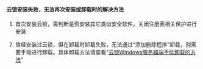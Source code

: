 #### 云锁安装失败，无法再次安装或卸载时的解决方法

1.  首次安装云锁，需判断是否安装其它类似安全软件，关闭注册表相关保护进行安装

2.  曾经安装过云锁，但在卸载时卸载失败，无法通过“添加删除程序”卸载，则需要手动进行卸载。具体卸载方法请查看“[云锁Windows服务器端手动卸载的方法](q10.md)” 